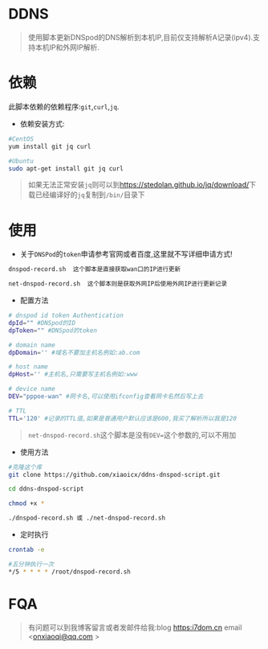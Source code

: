 # DDNS

> 使用脚本更新DNSpod的DNS解析到本机IP,目前仅支持解析A记录(ipv4).支持本机IP和外网IP解析.


# 依赖

此脚本依赖的依赖程序:`git`,`curl`,`jq`.

- 依赖安装方式:

```bash
#CentOS
yum install git jq curl

#Ubuntu
sudo apt-get install git jq curl
```
> 如果无法正常安装`jq`则可以到<https://stedolan.github.io/jq/download/>下载已经编译好的`jq`复制到`/bin/`目录下

# 使用

- 关于`DNSPod`的`token`申请参考官网或者百度,这里就不写详细申请方式!

```bash
dnspod-record.sh  这个脚本是直接获取wan口的IP进行更新

net-dnspod-record.sh  这个脚本则是获取外网IP后使用外网IP进行更新记录
```

- 配置方法

```bash
# dnspod id token Authentication
dpId="" #DNSpod的ID
dpToken="" #DNSpod的token

# domain name
dpDomain='' #域名不要加主机名例如:ab.com

# host name
dpHost='' #主机名,只需要写主机名例如:www

# device name
DEV="pppoe-wan" #网卡名,可以使用ifconfig查看网卡名然后写上去

# TTL
TTL='120' #记录的TTL值,如果是普通用户默认应该是600,我买了解析所以我是120

```
> `net-dnspod-record.sh`这个脚本是没有`DEV=`这个参数的,可以不用加

- 使用方法

```bash
#克隆这个库
git clone https://github.com/xiaoicx/ddns-dnspod-script.git

cd ddns-dnspod-script

chmod +x *

./dnspod-record.sh 或 ./net-dnspod-record.sh
```

- 定时执行

```bash
crontab -e

#五分钟执行一次
*/5 * * * * /root/dnspod-record.sh
```

# FQA

> 有问题可以到我博客留言或者发邮件给我:blog <https:i7dom.cn> email <onxiaoqi@qq.com >
